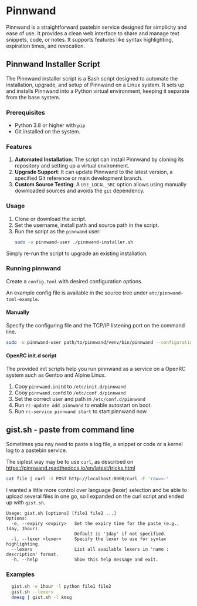 # Pinnwand

Pinnwand is a straightforward pastebin service designed for simplicity and ease of use. It provides a clean web interface to share and manage text snippets, code, or notes. It supports features like syntax highlighting, expiration times, and revocation.

## Pinnwand Installer Script

The Pinnwand installer script is a Bash script designed to automate the installation, upgrade, and setup of Pinnwand on a Linux system. It sets up and installs Pinnwand into a Python virtual environment, keeping it separate from the base system.

### Prerequisites

- Python 3.8 or higher with `pip`
- Git installed on the system.

### Features

1. **Automated Installation**: The script can install Pinnwand by cloning its repository and setting up a virtual environment.
2. **Upgrade Support**: It can update Pinnwand to the latest version, a specified Git reference or main development branch.
3. **Custom Source Testing**: A `USE_LOCAL_SRC` option allows using manually downloaded sources and avoids the `git` dependency.

### Usage

1. Clone or download the script.
2. Set the username, install path and source path in the script.
3. Run the script as the `pinnwand` user:
   ```bash
   sudo -u pinnwand-user ./pinnwand-installer.sh
   ```
Simply re-run the script to upgrade an existing installation.

### Running pinnwand

Create a `config.toml` with desired configuration options.

An example config file is available in the source tree under `etc/pinnwand-toml-example`.

#### Manually
Specify the configuring file and the TCP/IP listening port on the command line.
```bash
sudo -u pinnwand-user path/to/pinnwand/venv/bin/pinnwand --configuration-path config.toml http --port 1234
```

#### OpenRC init.d script
The provided init scripts help you run pinnwand as a service on a OpenRC system such as Gentoo and Alpine Linux.

1. Cooy `pinnwand.initd` to `/etc/init.d/pinnwand`
2. Cooy `pinnwand.confd` to `/etc/conf.d/pinnwand`
3. Set the correct user and path in `/etc/conf.d/pinnwand`
4. Run `rc-update add pinnwand` to enable autostart on boot.
5. Run `rc-service pinnwand start` to start pinnwand now.


## gist.sh - paste from command line
Sometimes you nay need to paste a log file, a snippet or code or a kernel log to a pastebin service.

The siplest way may be to use `curl`, as described on https://pinnwand.readthedocs.io/en/latest/tricks.html

```bash
cat file | curl -X POST http://localhost:8000/curl -F 'raw=<-'
```

I wanted a little more control over language (lexer) selection and be able to upload several files in one go, so I expanded on the curl script and ended up with `gist.sh`.

```
Usage: gist.sh [options] [file1 file2 ...]
Options:
  -e, --expiry <expiry>   Set the expiry time for the paste (e.g., 1day, 1hour).
                          Default is '1day' if not specified.
  -l, --lexer <lexer>     Specify the lexer to use for syntax highlighting.
  --lexers                List all available lexers in 'name : description' format.
  -h, --help              Show this help message and exit.
```

### Examples
```bash
  gist.sh -e 1hour -l python file1 file2
  gist.sh --lexers
  dmesg | gist.sh -l kmsg
```